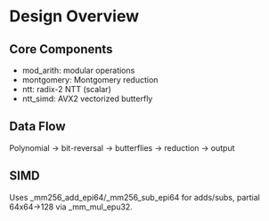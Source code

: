 # Design Overview

## Core Components
- mod_arith: modular operations
- montgomery: Montgomery reduction
- ntt: radix-2 NTT (scalar)
- ntt_simd: AVX2 vectorized butterfly

## Data Flow
Polynomial → bit-reversal → butterflies → reduction → output

## SIMD
Uses _mm256_add_epi64/_mm256_sub_epi64 for adds/subs, partial 64x64→128 via _mm_mul_epu32.

